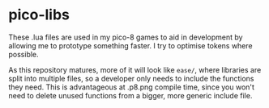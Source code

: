 # pico-libs

These .lua files are used in my pico-8 games to aid in development by allowing me to prototype something faster. I try to optimise tokens where possible.

As this repository matures, more of it will look like `ease/`, where libraries are split into multiple files, so a developer only needs to include the functions they need. This is advantageous at .p8.png compile time, since you won't need to delete unused functions from a bigger, more generic include file.
